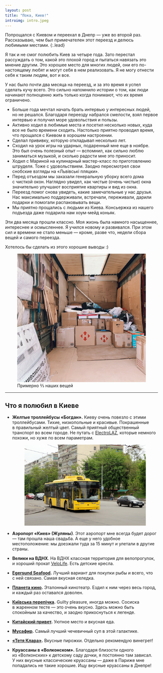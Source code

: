 ```yaml
---
layout: post
title: "Пока, Киев!"
introimg: intro.jpeg
---
```


Попрощался с Киевом и переехал в Днепр — уже во второй раз. Рассказываю, чем был примечателен этот переезд и делюсь любимыми местами.
{:.lead}

<!-- more -->

Я так и не смог полюбить Киев за четыре года. Зато перестал рассуждать о том, какой это плохой город и пытаться навязать это мнение другим. Это хорошее место для многих людей, они его по-настоящему любят и могут себя в нем реализовать. Я не могу отнести себя к таким людям, вот и все.

У нас было почти два месяца на переезд, и за это время я успел сделать кучу всего. Это сильно напомнило истории о том, как люди начинают полноценно жить только когда понимают, что их время ограничено.

- Больше года мечтал начать брать интервью у интересных людей, но не решался. Благодаря переезду набрался смелости, взял первое интервью и получил море удовольствия и пользы.
- Активно ходил в любимые места и посетил несколько новых, куда все не было времени сходить. Настолько приятно проводил время, что прощался с Киевом в хорошем настроении.
- Сделал прививку, которую откладывал несколько лет.
- Сходил на урок игры на ударных, подаренный мне еще в ноябре. Это был очень полезный опыт — вспомнил, как сильно люблю заниматься музыкой, и сколько радости мне это приносит.
- Ходил с Мариной на кулинарный мастер-класс по приготовлению штруделя. Тоже с удовольствием. Заодно пересмотрел свои снобские взгляды на «Львівські пляцки».
- Перед отъездом мы заказали генеральную уборку всего дома с чисткой окон. Наглядно увидел, как чистые (очень чистые) окна значительно улучшают восприятие квартиры и вид из окна.
- Переезд помог снова увидеть, какие замечательные у нас друзья. Нас максимально поддерживали, встречали, переживали, дарили подарки и помогали распаковывать вещи.
- Мы приятно прощались с людьми из Киева. Консьержка из нашего подъезда даже подарила нам хоум-мейд коньяк.

Эти два месяца прошли классно. Моя жизнь была намного насыщеннее, интереснее и осмысленнее. Я учился новому и развивался. При этом сил и времени не стало меньше — кроме, разве что, недели сбора вещей и самого переезда.

Хотелось бы сделать из этого хорошие выводы :)


<figure>
  <img src="/i/blog/goodbye-kiev/IMG_1477.JPG" alt="">
  <figcaption>Примерно ⅔ наших вещей</figcaption>
</figure>


* * *

## Что я полюбил в Киеве

- **Желтые троллейбусы «Богдан».** Киеву очень повезло с этими троллейбусами. Тихие, низкопольные и красивые. Покрашенные в правильный желтый цвет. Самый приятный общественный транспорт во всем городе. Не путать с [ElectroLAZ](https://ru.wikipedia.org/wiki/ЛАЗ_Е183), которые немного похожи, но хуже по всем параметрам.<figure><img src="/i/blog/goodbye-kiev/trolley.jpg" alt=""></figure>

- **Аэропорт «Киев» (Жуляны)**. Этот аэропорт мне всегда будет дорог — там прошла наша свадьба. А еще у него удобное местоположение: мы доезжали туда за 15 минут и улетали в другие страны.
- **Велики на ВДНХ**. На ВДНХ классная территория для велопрогулок, и хороший прокат [VeloLife](https://www.facebook.com/velolifekiev/). Есть детские кресла.
- **[Egersund Seafood](http://egersund.ua).** Лучший вариант для покупки рыбы и всего, что с ней связано. Самая вкусная селедка.
- **[Планета кино](https://planetakino.ua).** Эталонный кинотеатр. Ездил к ним через весь город, и каждый раз оставался доволен.
- **[Київська перепічка](https://uk.wikipedia.org/wiki/Київська_перепічка).** Guilty pleasure, иногда можно. Сосиска в жаренном тесте — это очень вкусно. Здесь можно быть спокойным за качество, и заодно прикоснуться к легенде.
- **[Китайский привет](https://www.facebook.com/hihichina/).** Уютное место и вкусная еда.
- **[Мусафир](https://www.musafir.com.ua).** Самый лучший чечевичный суп в этой галактике.
- **[«Тетя Клара»](https://klara.ua).** Вкусные пирожки. Отдельно рекомендую  винегрет!
- **Круассаны в «Волконском».** Благодаря близости одного из «Волконских» к детскому саду дочки, я постоянно там зависал. У них вкусные классические круассаны — даже в Париже мне попадались не такие хорошие. Ищу вкусные круассаны в Днепре!
